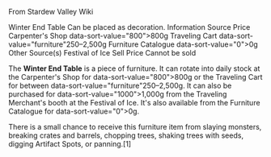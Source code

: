 From Stardew Valley Wiki

Winter End Table Can be placed as decoration. Information Source Price Carpenter's Shop data-sort-value="800"&gt;800g Traveling Cart data-sort-value="furniture"250–2,500g Furniture Catalogue data-sort-value="0"&gt;0g Other Source(s) Festival of Ice Sell Price Cannot be sold

The **Winter End Table** is a piece of furniture. It can rotate into daily stock at the Carpenter's Shop for data-sort-value="800"&gt;800g or the Traveling Cart for between data-sort-value="furniture"250–2,500g. It can also be purchased for data-sort-value="1000"&gt;1,000g from the Traveling Merchant's booth at the Festival of Ice. It's also available from the Furniture Catalogue for data-sort-value="0"&gt;0g.

There is a small chance to receive this furniture item from slaying monsters, breaking crates and barrels, chopping trees, shaking trees with seeds, digging Artifact Spots, or panning.\[1]